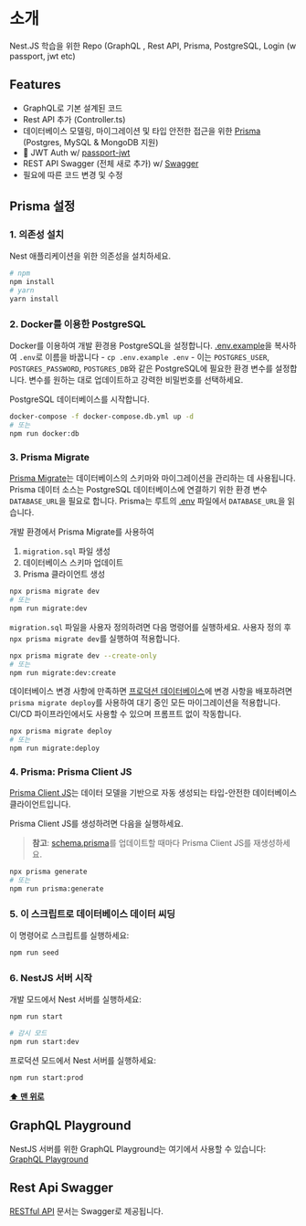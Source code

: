 # 소개

Nest.JS 학습을 위한 Repo (GraphQL , Rest API, Prisma, PostgreSQL, Login (w passport, jwt etc)

## Features

- GraphQL로 기본 설계된 코드
- Rest API 추가 (Controller.ts)
- 데이터베이스 모델링, 마이그레이션 및 타입 안전한 접근을 위한 [Prisma](https://www.prisma.io/)  (Postgres, MySQL & MongoDB 지원)
- 🔐 JWT Auth w/ [passport-jwt](https://github.com/mikenicholson/passport-jwt)
- REST API Swagger (전체 새로 추가) w/ [Swagger](https://swagger.io/)
- 필요에 따른 코드 변경 및 수정

## Prisma 설정

### 1. 의존성 설치

Nest 애플리케이션을 위한 의존성을 설치하세요.

```bash
# npm
npm install
# yarn
yarn install
```

### 2. Docker를 이용한 PostgreSQL

Docker를 이용하여 개발 환경용 PostgreSQL을 설정합니다. [.env.example](./.env.example)을 복사하여 `.env`로 이름을 바꿉니다 - `cp .env.example .env` - 이는 `POSTGRES_USER`, `POSTGRES_PASSWORD`, `POSTGRES_DB`와 같은 PostgreSQL에 필요한 환경 변수를 설정합니다. 변수를 원하는 대로 업데이트하고 강력한 비밀번호를 선택하세요.

PostgreSQL 데이터베이스를 시작합니다.

```bash
docker-compose -f docker-compose.db.yml up -d
# 또는
npm run docker:db
```

### 3. Prisma Migrate

[Prisma Migrate](https://github.com/prisma/prisma2/tree/master/docs/prisma-migrate)는 데이터베이스의 스키마와 마이그레이션을 관리하는 데 사용됩니다. Prisma 데이터 소스는 PostgreSQL 데이터베이스에 연결하기 위한 환경 변수 `DATABASE_URL`을 필요로 합니다. Prisma는 루트의 [.env](./.env) 파일에서 `DATABASE_URL`을 읽습니다.

개발 환경에서 Prisma Migrate를 사용하여

1. `migration.sql` 파일 생성
2. 데이터베이스 스키마 업데이트
3. Prisma 클라이언트 생성

```bash
npx prisma migrate dev
# 또는
npm run migrate:dev
```

`migration.sql` 파일을 사용자 정의하려면 다음 명령어를 실행하세요. 사용자 정의 후 `npx prisma migrate dev`를 실행하여 적용합니다.

```bash
npx prisma migrate dev --create-only
# 또는
npm run migrate:dev:create
```

데이터베이스 변경 사항에 만족하면 [프로덕션 데이터베이스](https://www.prisma.io/blog/prisma-migrate-preview-b5eno5g08d0b#applying-migrations-in-production-and-other-environments)에 변경 사항을 배포하려면 `prisma migrate deploy`를 사용하여 대기 중인 모든 마이그레이션을 적용합니다. CI/CD 파이프라인에서도 사용할 수 있으며 프롬프트 없이 작동합니다.

```bash
npx prisma migrate deploy
# 또는
npm run migrate:deploy
```

### 4. Prisma: Prisma Client JS

[Prisma Client JS](https://www.prisma.io/docs/reference/tools-and-interfaces/prisma-client/api)는 데이터 모델을 기반으로 자동 생성되는 타입-안전한 데이터베이스 클라이언트입니다.

Prisma Client JS를 생성하려면 다음을 실행하세요.

> **참고**: [schema.prisma](prisma/schema.prisma)를 업데이트할 때마다 Prisma Client JS를 재생성하세요.

```bash
npx prisma generate
# 또는
npm run prisma:generate
```

### 5. 이 스크립트로 데이터베이스 데이터 씨딩

이 명령어로 스크립트를 실행하세요:

```bash
npm run seed
```

### 6. NestJS 서버 시작

개발 모드에서 Nest 서버를 실행하세요:

```bash
npm run start

# 감시 모드
npm run start:dev
```

프로덕션 모드에서 Nest 서버를 실행하세요:

```bash
npm run start:prod
```

**[⬆ 맨 위로](#overview)**


## GraphQL Playground

NestJS 서버를 위한 GraphQL Playground는 여기에서 사용할 수 있습니다: [GraphQL Playground](http://localhost:3000/graphql)


## Rest Api Swagger

[RESTful API](http://localhost:3000/api) 문서는 Swagger로 제공됩니다.

